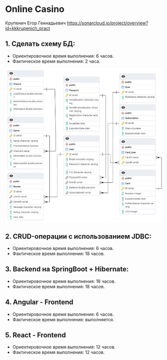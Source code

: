 # Online Casino

Крупенич Егор Геннадьевич
https://sonarcloud.io/project/overview?id=kkkrupenich_pract

## 1. Сделать схему БД:
* Ориентировочное время выполнения: 6 часов.
* Фактическое время выполнения: 2 часа.

![схема бд](https://github.com/kkkrupenich/pract/blob/main/erd.png)

## 2. CRUD-операции с использованием JDBC:
* Ориентировочное время выполнения: 6 часов.
* Фактическое время выполнения: 18 часов.

## 3. Backend на SpringBoot + Hibernate:
* Ориентировочное время выполнения: 18 часов.
* Фактическое время выполнения: 18 часов.

## 4. Angular - Frontend
* Ориентировочное время выполнения: 6 часов.
* Фактическое время выполнения: выполняется.

## 5. React - Frontend
* Ориентировочное время выполнения: 12 часов.
* Фактическое время выполнения: 12 часов.
